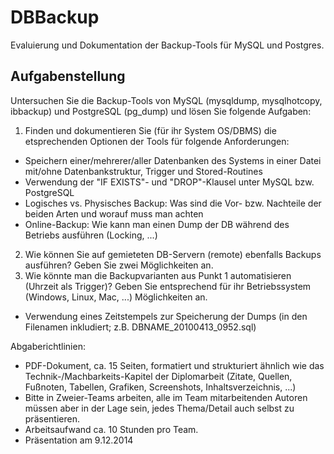 DBBackup
========

Evaluierung und Dokumentation der Backup-Tools für MySQL und Postgres.


Aufgabenstellung
----------------

Untersuchen Sie die Backup-Tools von MySQL (mysqldump, mysqlhotcopy, ibbackup) und PostgreSQL (pg_dump) und lösen Sie folgende Aufgaben:


1. Finden und dokumentieren Sie (für ihr System OS/DBMS) die etsprechenden Optionen der Tools für folgende Anforderungen:
  - Speichern einer/mehrerer/aller Datenbanken des Systems in einer Datei mit/ohne Datenbankstruktur, Trigger und Stored-Routines
  - Verwendung der "IF EXISTS"- und "DROP"-Klausel unter MySQL bzw. PostgreSQL
  - Logisches vs. Physisches Backup: Was sind die Vor- bzw. Nachteile der beiden Arten und worauf muss man achten
  - Online-Backup: Wie kann man einen Dump der DB während des Betriebs ausführen (Locking, ...)


2. Wie können Sie auf gemieteten DB-Servern (remote) ebenfalls Backups ausführen? Geben Sie zwei Möglichkeiten an.
3. Wie könnte man die Backupvarianten aus Punkt 1 automatisieren (Uhrzeit als Trigger)? Geben Sie entsprechend für ihr Betriebssystem (Windows, Linux, Mac, ...) Möglichkeiten an.
  - Verwendung eines Zeitstempels zur Speicherung der Dumps (in den Filenamen inkludiert; z.B. DBNAME_20100413_0952.sql)

Abgaberichtlinien:

- PDF-Dokument, ca. 15 Seiten, formatiert und strukturiert ähnlich wie das Technik-/Machbarkeits-Kapitel der Diplomarbeit (Zitate, Quellen, Fußnoten, Tabellen, Grafiken, Screenshots, Inhaltsverzeichnis, ...)
- Bitte in Zweier-Teams arbeiten, alle im Team mitarbeitenden Autoren müssen aber in der Lage sein, jedes Thema/Detail auch selbst zu präsentieren.
- Arbeitsaufwand ca. 10 Stunden pro Team.
- Präsentation am 9.12.2014
